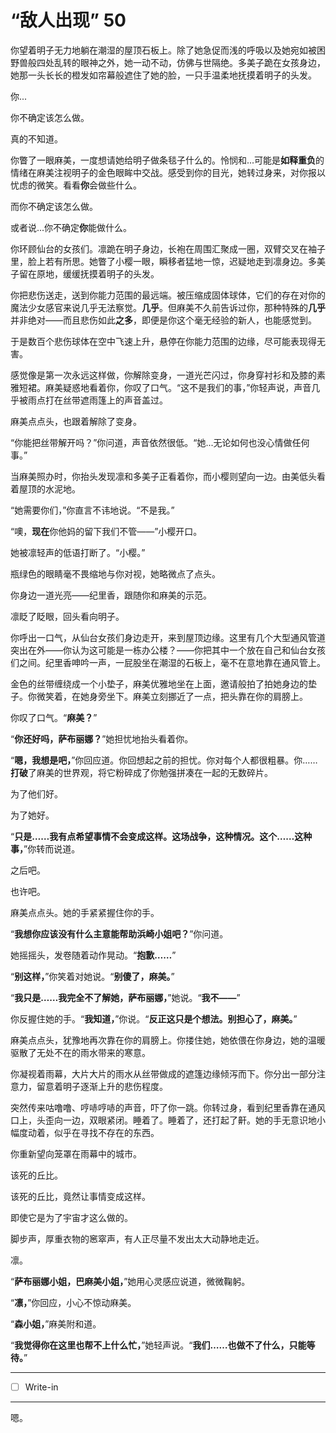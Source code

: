 # “敌人出现” 50

你望着明子无力地躺在潮湿的屋顶石板上。除了她急促而浅的呼吸以及她宛如被困野兽般四处乱转的眼神之外，她一动不动，仿佛与世隔绝。多美子跪在女孩身边，她那一头长长的橙发如帘幕般遮住了她的脸，一只手温柔地抚摸着明子的头发。

你...

你不确定该怎么做。

真的不知道。

你瞥了一眼麻美，一度想请她给明子做条毯子什么的。怜悯和...可能是**如释重负**的情绪在麻美注视明子的金色眼眸中交战。感受到你的目光，她转过身来，对你报以忧虑的微笑。看看**你**会做些什么。

而你不确定该怎么做。

或者说...你不确定**你**能做什么。

你环顾仙台的女孩们。凛跪在明子身边，长袍在周围汇聚成一圈，双臂交叉在袖子里，脸上若有所思。她瞥了小樱一眼，瞬移者猛地一惊，迟疑地走到凛身边。多美子留在原地，缓缓抚摸着明子的头发。

你把悲伤送走，送到你能力范围的最远端。被压缩成固体球体，它们的存在对你的魔法少女感官来说几乎无法察觉。**几乎**。但麻美不久前告诉过你，那种特殊的**几乎**并非绝对——而且悲伤如此**之多**，即便是你这个毫无经验的新人，也能感觉到。

于是数百个悲伤球体在空中飞速上升，悬停在你能力范围的边缘，尽可能表现得无害。

感觉像是第一次永远这样做，你解除变身，一道光芒闪过，你身穿衬衫和及膝的素雅短裙。麻美疑惑地看着你，你叹了口气。“这不是我们的事，”你轻声说，声音几乎被雨点打在丝带遮雨篷上的声音盖过。

麻美点点头，也跟着解除了变身。

“你能把丝带解开吗？”你问道，声音依然很低。“她...无论如何也没心情做任何事。”

当麻美照办时，你抬头发现凛和多美子正看着你，而小樱则望向一边。由美低头看着屋顶的水泥地。

“她需要你们，”你直言不讳地说。“不是我。”

“噢，**现在**你他妈的留下我们不管——”小樱开口。

她被凛轻声的低语打断了。“小樱。”

瓶绿色的眼睛毫不畏缩地与你对视，她略微点了点头。

你身边一道光亮——纪里香，跟随你和麻美的示范。

凛眨了眨眼，回头看向明子。

你呼出一口气，从仙台女孩们身边走开，来到屋顶边缘。这里有几个大型通风管道突出在外——你认为这可能是一栋办公楼？——你把其中一个放在自己和仙台女孩们之间。纪里香呻吟一声，一屁股坐在潮湿的石板上，毫不在意地靠在通风管上。

金色的丝带缠绕成一个小垫子，麻美优雅地坐在上面，邀请般拍了拍她身边的垫子。你微笑着，在她身旁坐下。麻美立刻挪近了一点，把头靠在你的肩膀上。

你叹了口气。“**麻美？**” 

“**你还好吗，萨布丽娜？**”她担忧地抬头看着你。

“**嗯，我想是吧，**”你回应道。你回想起之前的担忧。你对每个人都很粗暴。你……**打破**了麻美的世界观，将它粉碎成了你勉强拼凑在一起的无数碎片。

为了他们好。

为了她好。  

“**只是……我有点希望事情不会变成这样。这场战争，这种情况。这个……这种事，**”你转而说道。

之后吧。

也许吧。

麻美点点头。她的手紧紧握住你的手。

“**我想你应该没有什么主意能帮助浜崎小姐吧？**”你问道。

她摇摇头，发卷随着动作晃动。“**抱歉……**”

“**别这样，**”你笑着对她说。“**别傻了，麻美。**” 

“**我只是……我完全不了解她，萨布丽娜，**”她说。“**我不——**”

你反握住她的手。“**我知道，**”你说。“**反正这只是个想法。别担心了，麻美。**”

麻美点点头，犹豫地再次靠在你的肩膀上。你搂住她，她依偎在你身边，她的温暖驱散了无处不在的雨水带来的寒意。

你凝视着雨幕，大片大片的雨水从丝带做成的遮篷边缘倾泻而下。你分出一部分注意力，留意着明子逐渐上升的悲伤程度。

突然传来咕噜噜、哼哧哼哧的声音，吓了你一跳。你转过身，看到纪里香靠在通风口上，头歪向一边，双眼紧闭。睡着了。睡着了，还打起了鼾。她的手无意识地小幅度动着，似乎在寻找不存在的东西。  

你重新望向笼罩在雨幕中的城市。

该死的丘比。

该死的丘比，竟然让事情变成这样。

即使它是为了宇宙才这么做的。

脚步声，厚重衣物的窸窣声，有人正尽量不发出太大动静地走近。

凛。

“**萨布丽娜小姐，巴麻美小姐，**”她用心灵感应说道，微微鞠躬。

“**凛，**”你回应，小心不惊动麻美。

“**森小姐，**”麻美附和道。

“**我觉得你在这里也帮不上什么忙，**”她轻声说。“**我们……也做不了什么，只能等待。**”

---

- [ ] Write-in

---

嗯。
